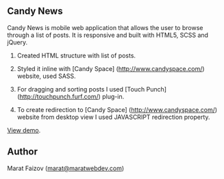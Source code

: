 
Candy News
-----------

Candy News is mobile web application that allows the user to browse through a list of posts. It is responsive and built with HTML5, SCSS and jQuery. 

1. Created HTML structure with list of posts.

2. Styled it inline with [Candy Space] (http://www.candyspace.com/) website, used SASS.

3. For dragging and sorting posts I used [Touch Punch] (http://touchpunch.furf.com/) plug-in.

4. To create redirection to [Candy Space] (http://www.candyspace.com/) website from desktop view I used JAVASCRIPT redirection property.

[View demo](http://www.maratwebdev.com/candynews/).


Author
------

Marat Faizov (marat@maratwebdev.com)
